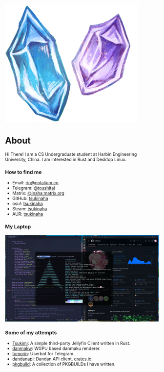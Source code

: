 ![](image.png)

# About
Hi There! I am a CS Undergraduate student at Harbin Engineering University, China. I am interested in Rust and Desktop Linux. 

### How to find me
- Email: [rin@notalium.co](mailto:rin@notalium.co)
- Telegram: [@toushitai](https://t.me/toushitai)
- Matrix: [@inaha:matrix.org](https://matrix.to/#/@inaha:matrix.org)
- GitHub: [tsukinaha](https://www.github.com/tsukinaha)
- osu!: [tsukinaha](https://osu.ppy.sh/users/34279591)
- Steam: [tsukinaha](https://steamcommunity.com/id/tsukinaha/)
- AUR: [tsukinaha](https://aur.archlinux.org/account/Inaha)

### My Laptop
![arch](image_2025-06-28_21-58-16.png)

### Some of my attempts
- [Tsukimi](./tsukimi.md): A simple third-party Jellyfin Client written in Rust.
- [danmakw](./POST_2025_06_29_22_50.md): WGPU based danmaku renderer.
- [tomorin](./POST_2025_06_29_22_55.md): Userbot for Telegram.
- [dandanapi](./POST_2025_06_29_23_00.md): Dandan API client. [crates.io](https://crates.io/crates/dandanapi)
- [pkgbuild](./POST_2025_06_29_23_05.md): A collection of PKGBUILDs I have written.
